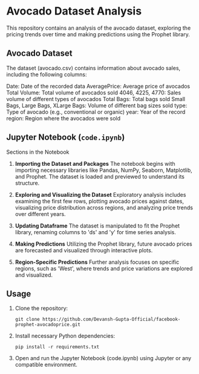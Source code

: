 # Avocado Dataset Analysis
This repository contains an analysis of the avocado dataset, exploring the pricing trends over time and making predictions using the Prophet library.

## Avocado Dataset
The dataset (avocado.csv) contains information about avocado sales, including the following columns:

Date: Date of the recorded data
AveragePrice: Average price of avocados
Total Volume: Total volume of avocados sold
4046, 4225, 4770: Sales volume of different types of avocados
Total Bags: Total bags sold
Small Bags, Large Bags, XLarge Bags: Volume of different bag sizes sold
type: Type of avocado (e.g., conventional or organic)
year: Year of the record
region: Region where the avocados were sold

## Jupyter Notebook (`code.ipynb`)
Sections in the Notebook
1. **Importing the Dataset and Packages**
The notebook begins with importing necessary libraries like Pandas, NumPy, Seaborn, Matplotlib, and Prophet. The dataset is loaded and previewed to understand its structure.

2. **Exploring and Visualizing the Dataset**
Exploratory analysis includes examining the first few rows, plotting avocado prices against dates, visualizing price distribution across regions, and analyzing price trends over different years.

3. **Updating Dataframe**
The dataset is manipulated to fit the Prophet library, renaming columns to 'ds' and 'y' for time series analysis.

4. **Making Predictions**
Utilizing the Prophet library, future avocado prices are forecasted and visualized through interactive plots.

5. **Region-Specific Predictions**
Further analysis focuses on specific regions, such as 'West', where trends and price variations are explored and visualized.

## Usage
1. Clone the repository:
   ```
   git clone https://github.com/Devansh-Gupta-Official/facebook-prophet-avocadoprice.git
   ```
2. Install necessary Python dependencies:
   ```
   pip install -r requirements.txt
   ```
3. Open and run the Jupyter Notebook (code.ipynb) using Jupyter or any compatible environment.
